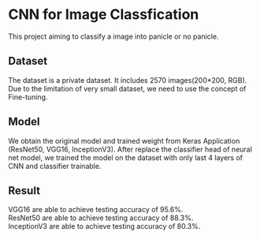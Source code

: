 # CNN for Image Classfication
This project aiming to classify a image into panicle or no panicle. 

## Dataset
The dataset is a private dataset. It includes 2570 images(200*200, RGB). Due to the limitation of very small dataset, we need to use the 
concept of Fine-tuning.   

## Model
We obtain the original model and trained weight from Keras Application (ResNet50, VGG16, InceptionV3). After replace the classifier head
of neural net model, we trained the model on the dataset with only last 4 layers of CNN and classifier trainable. 

## Result
VGG16 are able to achieve testing accuracy of 95.6%.    
ResNet50 are able to achieve testing accuracy of 88.3%.    
InceptionV3 are able to achieve testing accuracy of 80.3%.    

